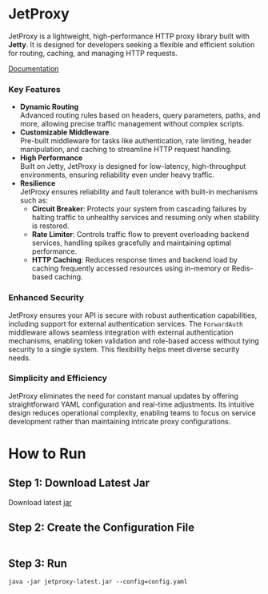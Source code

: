 
# JetProxy

JetProxy is a lightweight, high-performance HTTP proxy library built with **Jetty**. It is designed for developers seeking a flexible and efficient solution for routing, caching, and managing HTTP requests.

[Documentation](https://jetproxy.andywiranata.me/docs/intro)

### Key Features
- **Dynamic Routing**  
  Advanced routing rules based on headers, query parameters, paths, and more, allowing precise traffic management without complex scripts.
- **Customizable Middleware**  
  Pre-built middleware for tasks like authentication, rate limiting, header manipulation, and caching to streamline HTTP request handling.
- **High Performance**  
  Built on Jetty, JetProxy is designed for low-latency, high-throughput environments, ensuring reliability even under heavy traffic.
- **Resilience**  
  JetProxy ensures reliability and fault tolerance with built-in mechanisms such as:
  - **Circuit Breaker**: Protects your system from cascading failures by halting traffic to unhealthy services and resuming only when stability is restored.
  - **Rate Limiter**: Controls traffic flow to prevent overloading backend services, handling spikes gracefully and maintaining optimal performance.
  - **HTTP Caching**: Reduces response times and backend load by caching frequently accessed resources using in-memory or Redis-based caching.

### Enhanced Security
JetProxy ensures your API is secure with robust authentication capabilities, including support for external authentication services. The `ForwardAuth` middleware allows seamless integration with external authentication mechanisms, enabling token validation and role-based access without tying security to a single system. This flexibility helps meet diverse security needs.

### Simplicity and Efficiency
JetProxy eliminates the need for constant manual updates by offering straightforward YAML configuration and real-time adjustments. Its intuitive design reduces operational complexity, enabling teams to focus on service development rather than maintaining intricate proxy configurations.

# How to Run
## Step 1: Download Latest Jar
Download latest [jar](https://github.com/andywiranata/jetproxy/releases) 
## Step 2: Create the Configuration File
```
```
## Step 3: Run
```
java -jar jetproxy-latest.jar --config=config.yaml
```
